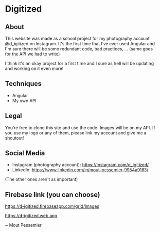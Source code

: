 # Digitized

## About
This website was made as a school project for my photography account @d_igitized on Instagram. It's the first time that I've ever used Angular and I'm sure there will be some redundant code, bad practices, ... (same goes for the API we had to write)

I think it's an okay project for a first time and I sure as hell will be updating and working on it even more!

## Techniques
- Angular
- My own API

## Legal
You're free to clone this site and use the code. Images will be on my API. If you use my logo or any of them, please link my account and give me a shoutout!

## Social Media
- Instagram (photography account): https://instagram.com/d_igitized/
- LinkedIn: https://www.linkedin.com/in/mout-pessemier-9954a9163/

(The other ones aren't as important)

## Firebase link (you can choose)
https://d-igitized.firebaseapp.com/grid/images

https://d-igitized.web.app


~ Mout Pessemier
